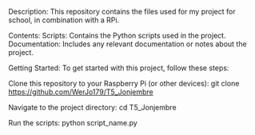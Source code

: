 Description:
This repository contains the files used for my project for school, in combination with a RPi.

Contents:
Scripts: Contains the Python scripts used in the project.
Documentation: Includes any relevant documentation or notes about the project.

Getting Started:
To get started with this project, follow these steps:

Clone this repository to your Raspberry Pi (or other devices):
git clone https://github.com/WerJo179/T5_Jonjembre

Navigate to the project directory:
cd T5_Jonjembre

Run the scripts:
python script_name.py
